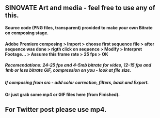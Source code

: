 ## SINOVATE Art and media - feel free to use any of this.
#### Source code (PNG files, transparent) provided to make your own Bitrate on composing stage.
#### Adobe Premiere composing > Import > choose first sequence file > after sequence was done > rigth click on sequence > Modify > Interpret Footage... > Assume this frame rate > 25 fps > OK
##### Recomendations: 24-25 fps and 4-5mb bitrate for video, 12-15 fps and 1mb or less bitrate GIF, compression on you - look at file size.
##### If composing from src - add color correction, filters, back and Export.
#### Or just grab some mp4 or GIF files here (from Finished). 
## For Twitter post please use mp4.
